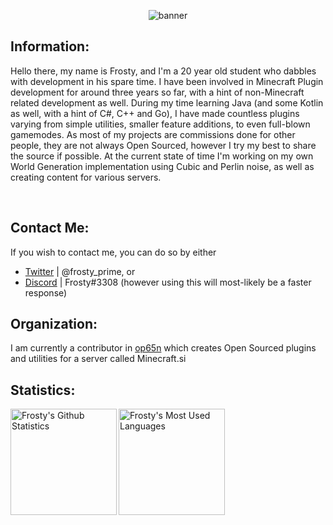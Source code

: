 <p align="center"> <img src="https://cdn.discordapp.com/attachments/558961834598727698/987870714411495495/FrostyTwitterHeader.png" alt="banner" /> </p>

## Information:
Hello there, my name is Frosty, and I'm a 20 year old student who dabbles with development in his spare time. I have been involved in Minecraft Plugin development for around three years so far, with a hint of non-Minecraft related development as well. During my time learning Java (and some Kotlin as well, with a hint of C#, C++ and Go), I have made countless plugins varying from simple utilities, smaller feature additions, to even full-blown gamemodes. As most of my projects are commissions done for other people, they are not always Open Sourced, however I try my best to share the source if possible. At the current state of time I'm working on my own World Generation implementation using Cubic and Perlin noise, as well as creating content for various servers. <br />

<br>

## Contact Me:
If you wish to contact me, you can do so by either <br>
* [Twitter][twitter]  | @frosty_prime, or <br>
* [Discord][discord] | Frosty#3308 (however using this will most-likely be a faster response)<br />

## Organization:
I am currently a contributor in [op65n](https://op65n.org) which creates Open Sourced plugins and utilities for a server called Minecraft.si

## Statistics:
<img align="left" height="170px" alt="Frosty's Github Statistics" src="https://github-readme-stats.vercel.app/api?username=Frcsty&show_icons=true&hide_border=true&theme=dark&icon_color=00f6ff&count_private=true&include_all_commits=true" /> 
<img align="left" height="170px" alt="Frosty's Most Used Languages" src="https://github-readme-stats.vercel.app/api/top-langs/?username=Frcsty&theme=dark&hide_border=true&layout=default" />

[twitter]: https://twitter.com/prime_frosty
[discord]: Frosty#3308
